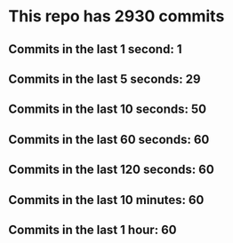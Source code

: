 # This repo has 2930 commits

## Commits in the last 1 second: 1
## Commits in the last 5 seconds: 29
## Commits in the last 10 seconds: 50
## Commits in the last 60 seconds: 60
## Commits in the last 120 seconds: 60
## Commits in the last 10 minutes: 60
## Commits in the last 1 hour: 60
